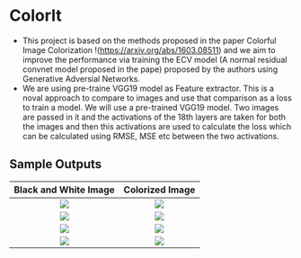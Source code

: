 # ColorIt
- This project is based on the methods proposed in the paper Colorful Image Colorization !(https://arxiv.org/abs/1603.08511) and we aim to improve the performance via training the ECV model (A normal residual convnet model proposed in the pape) proposed by the authors using Generative Adversial Networks. 
- We are using pre-traine VGG19 model as Feature extractor.
This is a noval approach to compare to images and use that comparison as a loss to train a model.
We will use a pre-trained VGG19 model. Two images are passed in it and the activations of the 18th layers are taken for both the images and then this activations are used to calculate the loss which can be calculated using RMSE, MSE etc between the two activations.

## Sample Outputs
Black and White Image             |  Colorized Image
:-------------------------:|:-------------------------:
![](https://github.com/aayush9753/ColorIt/blob/main/sample/11.jpg)  |  ![](https://github.com/aayush9753/ColorIt/blob/main/Outputs/multiple_Outputs/11.jpg)
![](https://github.com/aayush9753/ColorIt/blob/main/sample/7.jpg)  |  ![](https://github.com/aayush9753/ColorIt/blob/main/Outputs/multiple_Outputs/7.jpg)
![](https://github.com/aayush9753/ColorIt/blob/main/sample/10.jpg)  |  ![](https://github.com/aayush9753/ColorIt/blob/main/Outputs/multiple_Outputs/10.jpg)
![](https://github.com/aayush9753/ColorIt/blob/main/sample/9.jpg)  |  ![](https://github.com/aayush9753/ColorIt/blob/main/Outputs/multiple_Outputs/9.jpg)
